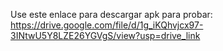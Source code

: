 Use este enlace para descargar apk para probar: https://drive.google.com/file/d/1g_iKQhvjcx97-3INtwU5Y8LZE26YGVgS/view?usp=drive_link
